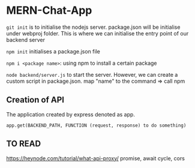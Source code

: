 # MERN-Chat-App

`git init` is to initialise the nodejs server. package.json will be initialise under webproj folder. This is where we can initialise the entry point of our backend server

`npm init` initialises a package.json file

`npm i <package name>`: using npm to install a certain package

`node backend/server.js` to start the server. However, we can create a custom script in package.json. map "name" to the command => call npm <name>

## Creation of API

The application created by express denoted as app.

`app.get(BACKEND_PATH, FUNCTION (request, response) to do something)`

## TO READ

https://heynode.com/tutorial/what-api-proxy/
promise, await cycle, cors
